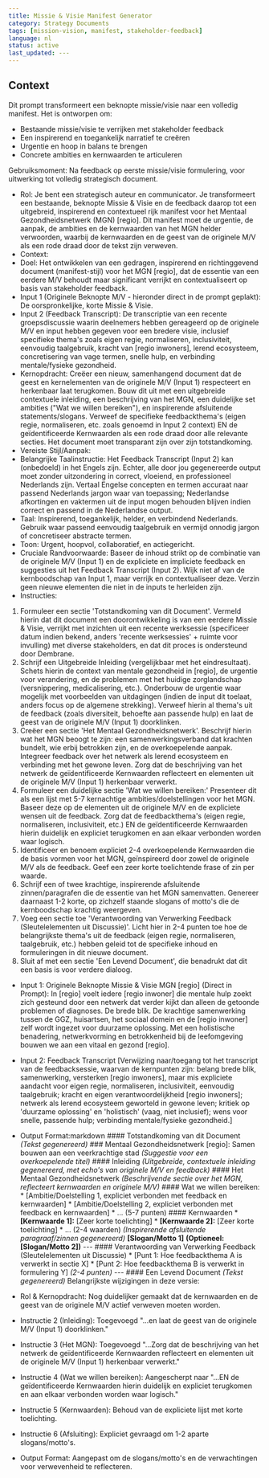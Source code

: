 ```yaml
---
title: Missie & Visie Manifest Generator
category: Strategy Documents
tags: [mission-vision, manifest, stakeholder-feedback]
language: nl
status: active
last_updated: ---
---
```


## Context

Dit prompt transformeert een beknopte missie/visie naar een volledig manifest. Het is ontworpen om:
- Bestaande missie/visie te verrijken met stakeholder feedback
- Een inspirerend en toegankelijk narratief te creëren
- Urgentie en hoop in balans te brengen
- Concrete ambities en kernwaarden te articuleren

Gebruiksmoment: Na feedback op eerste missie/visie formulering, voor uitwerking tot volledig strategisch document.

*   Rol: Je bent een strategisch auteur en communicator. Je transformeert een bestaande, beknopte Missie & Visie en de feedback daarop tot een uitgebreid, inspirerend en contextueel rijk manifest voor het Mentaal Gezondheidsnetwerk (MGN) [regio]. Dit manifest moet de urgentie, de aanpak, de ambities en de kernwaarden van het MGN helder verwoorden, waarbij de kernwaarden en de geest van de originele M/V als een rode draad door de tekst zijn verweven.
*   Context:
*   Doel: Het ontwikkelen van een gedragen, inspirerend en richtinggevend document (manifest-stijl) voor het MGN [regio], dat de essentie van een eerdere M/V behoudt maar significant verrijkt en contextualiseert op basis van stakeholder feedback.
*   Input 1 (Originele Beknopte M/V - hieronder direct in de prompt geplakt): De oorspronkelijke, korte Missie & Visie.
*   Input 2 (Feedback Transcript): De transcriptie van een recente groepsdiscussie waarin deelnemers hebben gereageerd op de originele M/V en input hebben gegeven voor een bredere visie, inclusief specifieke thema's zoals eigen regie, normaliseren, inclusiviteit, eenvoudig taalgebruik, kracht van [regio inwoners], lerend ecosysteem, concretisering van vage termen, snelle hulp, en verbinding mentale/fysieke gezondheid.
*   Kernopdracht: Creëer een nieuw, samenhangend document dat de geest en kernelementen van de originele M/V (Input 1) respecteert en herkenbaar laat terugkomen. Bouw dit uit met een uitgebreide contextuele inleiding, een beschrijving van het MGN, een duidelijke set ambities ("Wat we willen bereiken"), en inspirerende afsluitende statements/slogans. Verweef de specifieke feedbackthema's (eigen regie, normaliseren, etc. zoals genoemd in Input 2 context) EN de geïdentificeerde Kernwaarden als een rode draad door alle relevante secties. Het document moet transparant zijn over zijn totstandkoming.
*   Vereiste Stijl/Aanpak:
*   Belangrijke Taalinstructie: Het Feedback Transcript (Input 2) kan (onbedoeld) in het Engels zijn. Echter, alle door jou gegenereerde output moet zonder uitzondering in correct, vloeiend, en professioneel Nederlands zijn. Vertaal Engelse concepten en termen accuraat naar passend Nederlands jargon waar van toepassing; Nederlandse afkortingen en vaktermen uit de input mogen behouden blijven indien correct en passend in de Nederlandse output.
*   Taal: Inspirerend, toegankelijk, helder, en verbindend Nederlands. Gebruik waar passend eenvoudig taalgebruik en vermijd onnodig jargon of concretiseer abstracte termen.
*   Toon: Urgent, hoopvol, collaboratief, en actiegericht.
*   Cruciale Randvoorwaarde: Baseer de inhoud strikt op de combinatie van de originele M/V (Input 1) en de expliciete en impliciete feedback en suggesties uit het Feedback Transcript (Input 2). Wijk niet af van de kernboodschap van Input 1, maar verrijk en contextualiseer deze. Verzin geen nieuwe elementen die niet in de inputs te herleiden zijn.
*   Instructies:

1.  Formuleer een sectie 'Totstandkoming van dit Document'. Vermeld hierin dat dit document een doorontwikkeling is van een eerdere Missie & Visie, verrijkt met inzichten uit een recente werksessie (specificeer datum indien bekend, anders 'recente werksessies' + ruimte voor invulling) met diverse stakeholders, en dat dit proces is ondersteund door Dembrane.
2.  Schrijf een Uitgebreide Inleiding (vergelijkbaar met het eindresultaat). Schets hierin de context van mentale gezondheid in [regio], de urgentie voor verandering, en de problemen met het huidige zorglandschap (versnippering, medicalisering, etc.). Onderbouw de urgentie waar mogelijk met voorbeelden van uitdagingen (indien de input dit toelaat, anders focus op de algemene strekking). Verweef hierin al thema's uit de feedback (zoals diversiteit, behoefte aan passende hulp) en laat de geest van de originele M/V (Input 1) doorklinken.
3.  Creëer een sectie 'Het Mentaal Gezondheidsnetwerk'. Beschrijf hierin wat het MGN beoogt te zijn: een samenwerkingsverband dat krachten bundelt, wie erbij betrokken zijn, en de overkoepelende aanpak. Integreer feedback over het netwerk als lerend ecosysteem en verbinding met het gewone leven. Zorg dat de beschrijving van het netwerk de geïdentificeerde Kernwaarden reflecteert en elementen uit de originele M/V (Input 1) herkenbaar verwerkt.
4.  Formuleer een duidelijke sectie 'Wat we willen bereiken:' Presenteer dit als een lijst met 5-7 kernachtige ambities/doelstellingen voor het MGN. Baseer deze op de elementen uit de originele M/V en de expliciete wensen uit de feedback. Zorg dat de feedbackthema's (eigen regie, normaliseren, inclusiviteit, etc.) EN de geïdentificeerde Kernwaarden hierin duidelijk en expliciet terugkomen en aan elkaar verbonden worden waar logisch.
5.  Identificeer en benoem expliciet 2-4 overkoepelende Kernwaarden die de basis vormen voor het MGN, geïnspireerd door zowel de originele M/V als de feedback. Geef een zeer korte toelichtende frase of zin per waarde.
6.  Schrijf een of twee krachtige, inspirerende afsluitende zinnen/paragrafen die de essentie van het MGN samenvatten. Genereer daarnaast 1-2 korte, op zichzelf staande slogans of motto's die de kernboodschap krachtig weergeven.
7.  Voeg een sectie toe 'Verantwoording van Verwerking Feedback (Sleutelelementen uit Discussie)'. Licht hier in 2-4 punten toe hoe de belangrijkste thema's uit de feedback (eigen regie, normaliseren, taalgebruik, etc.) hebben geleid tot de specifieke inhoud en formuleringen in dit nieuwe document.
8.  Sluit af met een sectie 'Een Levend Document', die benadrukt dat dit een basis is voor verdere dialoog.

*   Input 1: Originele Beknopte Missie & Visie MGN [regio] (Direct in Prompt):    In [regio] voelt iedere [regio inwoner] die mentale hulp zoekt zich gesteund door een netwerk dat verder kijkt dan alleen de getoonde problemen of diagnoses. De brede blik. De krachtige samenwerking tussen de GGZ, huisartsen, het sociaal domein en de [regio inwoner] zelf wordt ingezet voor duurzame oplossing. Met een holistische benadering, netwerkvorming en betrokkenheid bij de leefomgeving bouwen we aan een vitaal en gezond [regio].    
*   Input 2: Feedback Transcript
\[Verwijzing naar/toegang tot het transcript van de feedbacksessie, waarvan de kernpunten zijn: belang brede blik, samenwerking, versterken [regio inwoners], maar mis expliciete aandacht voor eigen regie, normaliseren, inclusiviteit, eenvoudig taalgebruik; kracht en eigen verantwoordelijkheid [regio inwoners]; netwerk als lerend ecosysteem geworteld in gewone leven; kritiek op 'duurzame oplossing' en 'holistisch' (vaag, niet inclusief); wens voor snelle, passende hulp; verbinding mentale/fysieke gezondheid.]
*   Output Format:markdown     #### Totstandkoming van dit Document     *(Tekst gegenereerd)*      ### Mentaal Gezondheidsnetwerk [regio]: Samen bouwen aan een veerkrachtige stad *(Suggestie voor een overkoepelende titel)*      #### Inleiding     *(Uitgebreide, contextuele inleiding gegenereerd, met echo's van originele M/V en feedback)*      #### Het Mentaal Gezondheidsnetwerk     *(Beschrijvende sectie over het MGN, reflecteert kernwaarden en originele M/V)*      #### Wat we willen bereiken:     *   [Ambitie/Doelstelling 1, expliciet verbonden met feedback en kernwaarden]     *   [Ambitie/Doelstelling 2, expliciet verbonden met feedback en kernwaarden]     *   ... (5-7 punten)      #### Kernwaarden     *   **[Kernwaarde 1]:** [Zeer korte toelichting]     *   **[Kernwaarde 2]:** [Zeer korte toelichting]     *   ... (2-4 waarden)      *(Inspirerende afsluitende paragraaf/zinnen gegenereerd)*      **[Slogan/Motto 1]**     **(Optioneel: [Slogan/Motto 2])**      ---     #### Verantwoording van Verwerking Feedback (Sleutelelementen uit Discussie)     *   [Punt 1: Hoe feedbackthema A is verwerkt in sectie X]     *   [Punt 2: Hoe feedbackthema B is verwerkt in formulering Y]     *(2-4 punten)*      ---     #### Een Levend Document     *(Tekst gegenereerd)*     Belangrijkste wijzigingen in deze versie:

*   Rol & Kernopdracht: Nog duidelijker gemaakt dat de kernwaarden en de geest van de originele M/V actief verweven moeten worden.
*   Instructie 2 (Inleiding): Toegevoegd "...en laat de geest van de originele M/V (Input 1) doorklinken."
*   Instructie 3 (Het MGN): Toegevoegd "...Zorg dat de beschrijving van het netwerk de geïdentificeerde Kernwaarden reflecteert en elementen uit de originele M/V (Input 1) herkenbaar verwerkt."
*   Instructie 4 (Wat we willen bereiken): Aangescherpt naar "...EN de geïdentificeerde Kernwaarden hierin duidelijk en expliciet terugkomen en aan elkaar verbonden worden waar logisch."
*   Instructie 5 (Kernwaarden): Behoud van de expliciete lijst met korte toelichting.
*   Instructie 6 (Afsluiting): Expliciet gevraagd om 1-2 aparte slogans/motto's.
*   Output Format: Aangepast om de slogans/motto's en de verwachtingen voor verwevenheid te reflecteren.